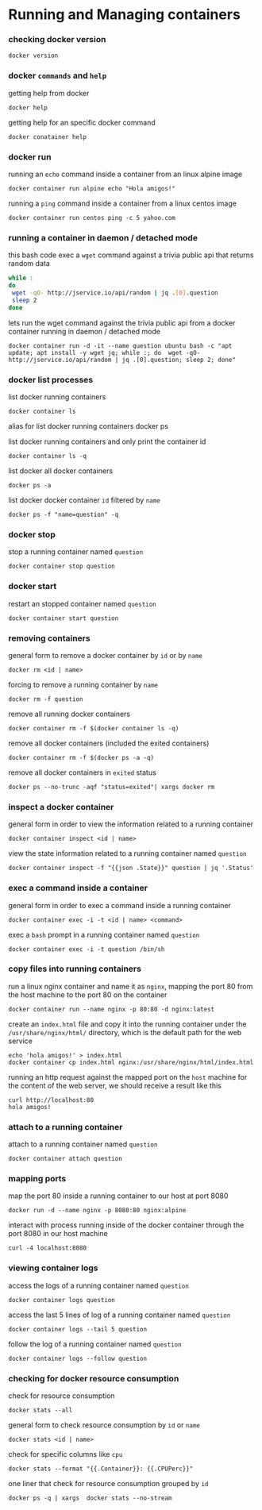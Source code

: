# Running and Managing containers

### checking docker version
    docker version

### docker `commands` and `help`
getting help from docker

    docker help

getting help for an specific docker command

    docker conatainer help

### docker run
running an `echo` command inside a container from an linux alpine image

    docker container run alpine echo "Hola amigos!"

running a `ping` command inside a container from a linux centos image

    docker container run centos ping -c 5 yahoo.com

### running a container in daemon / detached mode
this bash code exec a `wget` command against a trivia public api that returns random data
``` bash
while :
do
 wget -qO- http://jservice.io/api/random | jq .[0].question
 sleep 2
done
```

lets run the wget command against the trivia public api from a docker container running in daemon / detached mode

    docker container run -d -it --name question ubuntu bash -c "apt update; apt install -y wget jq; while :; do  wget -qO- http://jservice.io/api/random | jq .[0].question; sleep 2; done"

### docker list processes
list docker running containers

    docker container ls

alias for list docker running containers
    docker ps

list docker running containers and only print the container id

    docker container ls -q

list docker all docker containers

    docker ps -a

list docker docker container `id` filtered by `name`

    docker ps -f "name=question" -q

### docker stop
stop a running container named `question`

    docker container stop question

### docker start
restart an stopped container named `question`

    docker container start question

### removing containers
general form to remove a docker container by `id` or by `name`

    docker rm <id | name>

forcing to remove a running container by `name`

    docker rm -f question

remove all running docker containers

    docker container rm -f $(docker container ls -q)

remove all docker containers (included the exited containers)

    docker container rm -f $(docker ps -a -q)

remove all docker containers in `exited` status

    docker ps --no-trunc -aqf "status=exited"| xargs docker rm

### inspect a docker container
general form in order to view the information related to a running container

    docker container inspect <id | name>

view the state information related to a running container named `question`

    docker container inspect -f "{{json .State}}" question | jq '.Status'

### exec a command inside a container
general form in order to exec a command inside a running container

    docker container exec -i -t <id | name> <command>

exec a `bash` prompt in a running container named `question`

    docker container exec -i -t question /bin/sh

### copy files into running containers
run a linux nginx container and name it as `nginx`, mapping the port 80 from the host machine to the port 80 on the container

    docker container run --name nginx -p 80:80 -d nginx:latest

create an `index.html` file and copy it into the running container under the `/usr/share/nginx/html/` directory, which is the default path for the web service

    echo 'hola amigos!' > index.html
    docker container cp index.html nginx:/usr/share/nginx/html/index.html

running an http request against the mapped port on the `host` machine for the content of the web server, we should receive a result like this

    curl http://localhost:80
    hola amigos!

### attach to a running container
attach to a running container named `question`

    docker container attach question

### mapping ports
map the port 80 inside a running container to our host at port 8080

    docker run -d --name nginx -p 8080:80 nginx:alpine

interact with process running inside of the docker container through the port 8080 in our host machine

    curl -4 localhost:8080

### viewing container logs
access the logs of a running container named `question`

    docker container logs question

access the last 5 lines of log of a running container named `question`

    docker container logs --tail 5 question

follow the log of a running container named `question`

    docker container logs --follow question

### checking for docker resource consumption
check for resource consumption

    docker stats --all

general form to check resource consumption by `id` or `name`

    docker stats <id | name>

check for specific columns like `cpu`

    docker stats --format "{{.Container}}: {{.CPUPerc}}"

one liner that check for resource consumption grouped by `id`

    docker ps -q | xargs  docker stats --no-stream
